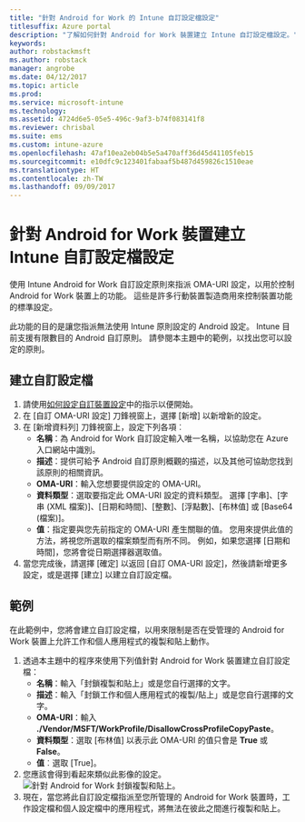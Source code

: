 ```yaml
---
title: "針對 Android for Work 的 Intune 自訂設定檔設定"
titlesuffix: Azure portal
description: "了解如何針對 Android for Work 裝置建立 Intune 自訂設定檔設定。"
keywords: 
author: robstackmsft
ms.author: robstack
manager: angrobe
ms.date: 04/12/2017
ms.topic: article
ms.prod: 
ms.service: microsoft-intune
ms.technology: 
ms.assetid: 4724d6e5-05e5-496c-9af3-b74f083141f8
ms.reviewer: chrisbal
ms.suite: ems
ms.custom: intune-azure
ms.openlocfilehash: 47af10ea2eb04b5e5a470aff36d45d41105feb15
ms.sourcegitcommit: e10dfc9c123401fabaaf5b487d459826c1510eae
ms.translationtype: HT
ms.contentlocale: zh-TW
ms.lasthandoff: 09/09/2017
---
```

# <a name="create-intune-custom-profile-settings-for-android-for-work-devices"></a>針對 Android for Work 裝置建立 Intune 自訂設定檔設定

使用 Intune Android for Work 自訂設定原則來指派 OMA-URI 設定，以用於控制 Android for Work 裝置上的功能。 這些是許多行動裝置製造商用來控制裝置功能的標準設定。

此功能的目的是讓您指派無法使用 Intune 原則設定的 Android 設定。 Intune 目前支援有限數目的 Android 自訂原則。 請參閱本主題中的範例，以找出您可以設定的原則。

## <a name="create-a-custom-profile"></a>建立自訂設定檔

1. 請使用[如何設定自訂裝置設定](custom-settings-configure.md)中的指示以便開始。
2. 在 [自訂 OMA-URI 設定] 刀鋒視窗上，選擇 [新增] 以新增新的設定。
3. 在 [新增資料列] 刀鋒視窗上，設定下列各項︰
    - **名稱**：為 Android for Work 自訂設定輸入唯一名稱，以協助您在 Azure 入口網站中識別。
    - **描述**：提供可給予 Android 自訂原則概觀的描述，以及其他可協助您找到該原則的相關資訊。
    - **OMA-URI**：輸入您想要提供設定的 OMA-URI。
    - **資料類型**：選取要指定此 OMA-URI 設定的資料類型。 選擇 [字串]、[字串 (XML 檔案)]、[日期和時間]、[整數]、[浮點數]、[布林值] 或 [Base64 (檔案)]。
    - **值**：指定要與您先前指定的 OMA-URI 產生關聯的值。 您用來提供此值的方法，將視您所選取的檔案類型而有所不同。 例如，如果您選擇 [日期和時間]，您將會從日期選擇器選取值。
4. 當您完成後，請選擇 [確定] 以返回 [自訂 OMA-URI 設定]，然後請新增更多設定，或是選擇 [建立] 以建立自訂設定檔。


## <a name="example"></a>範例

在此範例中，您將會建立自訂設定檔，以用來限制是否在受管理的 Android for Work 裝置上允許工作和個人應用程式的複製和貼上動作。

1. 透過本主題中的程序來使用下列值針對 Android for Work 裝置建立自訂設定檔：
    - **名稱**：輸入「封鎖複製和貼上」或是您自行選擇的文字。
    - **描述**：輸入「封鎖工作和個人應用程式的複製/貼上」或是您自行選擇的文字。
    - **OMA-URI**：輸入 **./Vendor/MSFT/WorkProfile/DisallowCrossProfileCopyPaste**。
    - **資料類型**：選取 [布林值] 以表示此 OMA-URI 的值只會是 **True** 或 **False**。
    - **值**︰選取 [True]。
2. 您應該會得到看起來類似此影像的設定。
![針對 Android for Work 封鎖複製和貼上](./media/custom-policy-afw-copy-paste.png)。
3. 現在，當您將此自訂設定檔指派至您所管理的 Android for Work 裝置時，工作設定檔和個人設定檔中的應用程式，將無法在彼此之間進行複製和貼上。